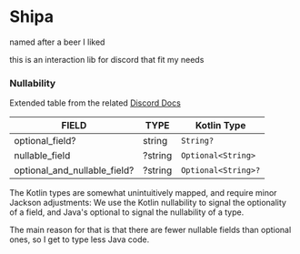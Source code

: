 # Shipa

named after a beer I liked

this is an interaction lib for discord that fit my needs

### Nullability

Extended table from the
related [Discord Docs](https://discord.com/developers/docs/reference#nullable-and-optional-resource-fields)

| FIELD                        | TYPE    | Kotlin Type         |
|------------------------------|---------|---------------------|
| optional_field?              | string  | `String?`           |
| nullable_field               | ?string | `Optional<String>`  |
| optional_and_nullable_field? | ?string | `Optional<String>?` |

The Kotlin types are somewhat unintuitively mapped, and require minor Jackson adjustments:
We use the Kotlin nullability to signal the optionality of a field, and Java's optional to signal the nullability of a
type.

The main reason for that is that there are fewer nullable fields than optional ones, so I get to type less Java code.
